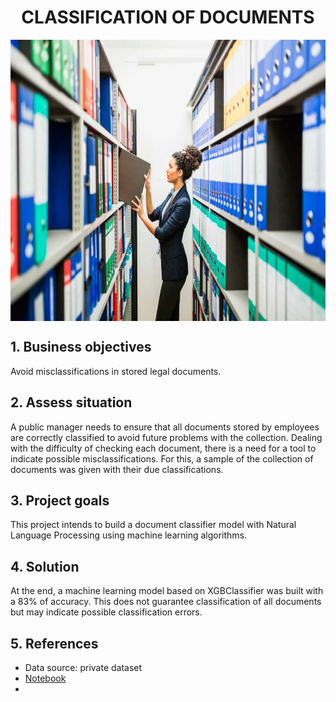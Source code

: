 <h1 align="center"> CLASSIFICATION OF DOCUMENTS </h1> 

<img align="center"  height="450" width="1000" src="https://github.com/fillipessampaio/Classification_of_Documents/blob/main/img/imagem_classifica%C3%A7%C3%A3o_documentos.jpg">

## 1. Business objectives

<p> Avoid misclassifications in stored legal documents. </p>

## 2. Assess situation

<p> A public manager needs to ensure that all documents stored by employees are correctly classified to avoid future problems with the collection. Dealing with the difficulty of checking each document, there is a need for a tool to indicate possible misclassifications. For this, a sample of the collection of documents was given with their due classifications. </p>

## 3. Project goals

<p> This project intends to build a document classifier model with Natural Language Processing using machine learning algorithms. </p>

## 4. Solution 

<p> At the end, a machine learning model based on XGBClassifier was built with a 83% of accuracy. This does not guarantee classification of all documents but may indicate possible classification errors. </p>

## 5. References
  
- Data source: private dataset
- [Notebook](https://github.com/fillipessampaio/Classification_of_Documents/blob/main/notebooks/Classification_of_Documents.ipynb) 
- 
